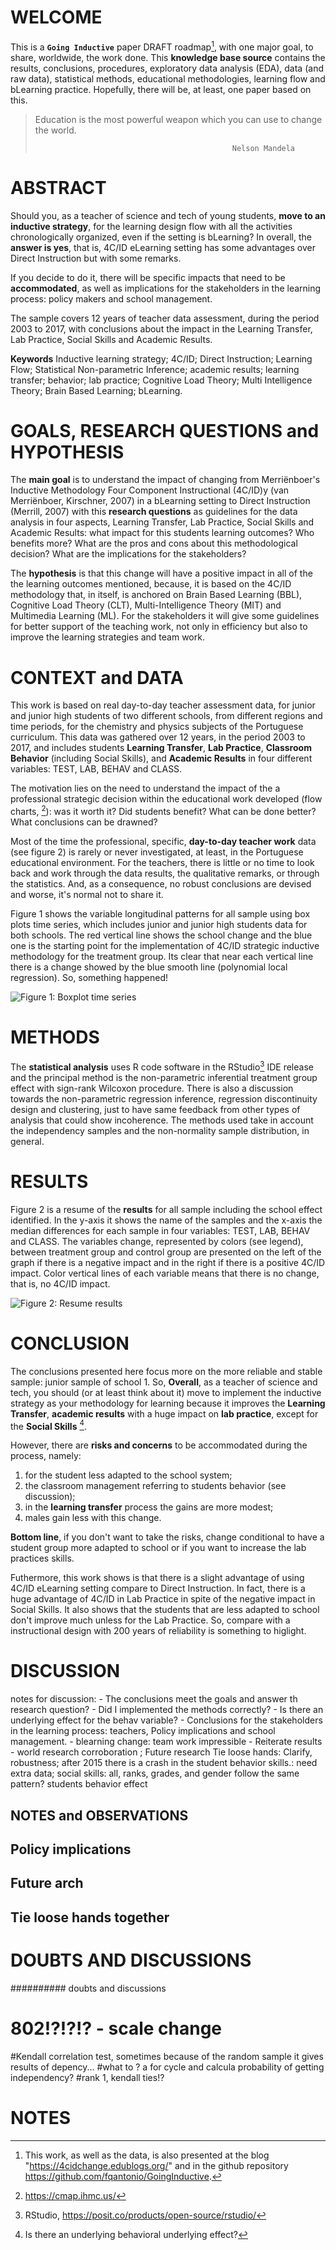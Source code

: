 # WELCOME

This is a **`Going Inductive`** paper DRAFT roadmap[^readme-1], with one major goal, to share, worldwide, the work done. This **knowledge base source** contains the results, conclusions, procedures, exploratory data analysis (EDA), data (and raw data), statistical methods, educational methodologies, learning flow and bLearning practice. Hopefully, there will be, at least, one paper based on this.

[^readme-1]: This work, as well as the data, is also presented at the blog "<https://4cidchange.edublogs.org/>" and in the github repository <https://github.com/fqantonio/GoingInductive>.

>
> Education is the most powerful weapon which you can use to change the world. 
>
>                                                 Nelson Mandela


# ABSTRACT

Should you, as a teacher of science and tech of young students, **move to an inductive strategy**, for the learning design flow with all the activities chronologically organized, even if the setting is bLearning? In overall, the **answer is yes**, that is, 4C/ID eLearning setting has some advantages over Direct Instruction but with some remarks. 

If you decide to do it, there will be specific impacts that need to be **accommodated**, as well as implications for the stakeholders in the learning process: policy makers and school management. 

The sample covers 12 years of teacher data assessment, during the period 2003 to 2017, with conclusions about the impact in the Learning Transfer, Lab Practice, Social Skills and Academic Results. 

**Keywords** Inductive learning strategy; 4C/ID; Direct Instruction; Learning Flow; Statistical Non-parametric Inference; academic results; learning transfer; behavior; lab practice; Cognitive Load Theory; Multi Intelligence Theory; Brain Based Learning; bLearning.

# GOALS, RESEARCH QUESTIONS and HYPOTHESIS

The **main goal** is to understand the impact of changing from Merriënboer's Inductive Methodology Four Component Instructional (4C/ID)y (van Merriënboer, Kirschner, 2007) in a bLearning setting to Direct Instruction (Merrill, 2007) with this **research questions** as guidelines for the data analysis in four aspects, Learning Transfer, Lab Practice, Social Skills and Academic Results: what impact for this students learning outcomes? Who benefits more? What are the pros and cons about this methodological decision? What are the implications for the stakeholders?

The **hypothesis** is that this change will have a positive impact in all of the the learning outcomes mentioned, because, it is based on the 4C/ID methodology that, in itself, is anchored on Brain Based Learning (BBL), Cognitive Load Theory (CLT), Multi-Intelligence Theory (MIT) and Multimedia Learning (ML). For the stakeholders it will give some guidelines for better support of the teaching work, not only in efficiency but also to improve the learning strategies and team work.

# CONTEXT and DATA

This work is based on real day-to-day teacher assessment data, for junior and junior high students of two different schools, from different regions and time periods, for the chemistry and physics subjects of the Portuguese curriculum. This data was gathered over 12 years, in the period 2003 to 2017, and includes students **Learning Transfer**, **Lab Practice**, **Classroom Behavior** (including Social Skills), and **Academic Results** in four different variables: TEST, LAB, BEHAV and CLASS.

The motivation lies on the need to understand the impact of the a professional strategic decision within the educational work developed (flow charts, [^readme-2]): was it worth it? Did students benefit? What can be done better? What conclusions can be drawned? 

Most of the time the professional, specific, **day-to-day teacher work** data (see figure 2) is rarely or never investigated, at least, in the Portuguese educational environment. For the teachers, there is little or no time to look back and work through the data results, the qualitative remarks, or through the statistics. And, as a consequence, no robust conclusions are devised and worse, it's normal not to share it.

[^readme-2]: <https://cmap.ihmc.us/>

Figure 1 shows the variable longitudinal patterns for all sample using box plots time series, which includes junior and junior high students data for both schools. The red vertical line shows the school change and the blue one is the starting point for the implementation of 4C/ID strategic inductive methodology for the treatment group. Its clear that near each vertical line there is a change showed by the blue smooth line (polynomial local regression). So, something happened! 

![Figure 1: Boxplot time series](Images/BoxplotTimeSeries.png)

# METHODS

The **statistical analysis** uses R code software in the RStudio[^readme-3] IDE release and the principal method is the non-parametric inferential treatment group effect with sign-rank Wilcoxon procedure. There is also a discussion towards the non-parametric regression inference, regression discontinuity design and clustering, just to have same feedback from other types of analysis that could show incoherence. The methods used take in account the independency samples and the non-normality sample distribution, in general.

[^readme-3]: RStudio, <https://posit.co/products/open-source/rstudio/>

# RESULTS

Figure 2 is a resume of the **results** for all sample including the school effect identified. In the y-axis it shows the name of the samples and the x-axis the median differences for each sample in four variables: TEST, LAB, BEHAV and CLASS. The variables change, represented by colors (see legend), between treatment group and control group are presented on the left of the graph if there is a negative impact and in the right if there is a positive 4C/ID impact. Color vertical lines of each variable means that there is no change, that is, no 4C/ID impact.

![Figure 2: Resume results](Images/ResumeResults_allSample.png)

# CONCLUSION

The conclusions presented here focus more on the more reliable and stable sample: junior sample of school 1. So, **Overall**, as a teacher of science and tech, you should (or at least think about it) move to implement the inductive strategy as your methodology for learning because it improves the **Learning Transfer**, **academic results** with a huge impact on **lab practice**, except for the **Social Skills** [^readme-4].

However, there are **risks and concerns** to be accommodated during the process, namely:
1. for the student less adapted to the school system;
2. the classroom management referring to students behavior (see discussion);
3. in the **learning transfer** process the gains are more modest;
4. males gain less with this change.

[^readme-4]: Is there an underlying behavioral underlying effect?

**Bottom line**, if you don't want to take the risks, change conditional to have a student group more adapted to school or if you want to increase the lab practices skills. 

Futhermore, this work shows is that there is a slight advantage of using 4C/ID eLearning setting compare to Direct Instruction. In fact, there is a huge advantage of 4C/ID in Lab Practice in spite of the negative impact in Social Skills. It also shows that the students that are less adapted to school don't improve much unless for the Lab Practice. So, compare with a instructional design with 200 years of reliability is something to higlight.

# DISCUSSION

notes for discussion: - The conclusions meet the goals and answer th research question? - Did I implemented the methods correctly? - Is there an underlying effect for the behav variable? - Conclusions for the stakeholders in the learning process: teachers, Policy implications and school management. - blearning change: team work impressible - Reiterate results - world research corroboration ; Future research Tie loose hands: Clarify, robustness; after 2015 there is a crash in the student behavior skills.: need extra data; social skills: all, ranks, grades, and gender follow the same pattern? students behavior effect

  ## NOTES and OBSERVATIONS
  ## Policy implications
  ## Future  arch
  ## Tie loose hands together
  # DOUBTS AND DISCUSSIONS
  ########## doubts and discussions
# 802!?!?!? - scale change
#Kendall correlation test, sometimes because of the random sample it gives results of depency...
#what to ? a for cycle and calcula probability of getting independency?
#rank 1, kendall ties!?

# NOTES
